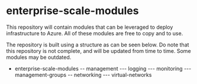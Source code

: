 # enterprise-scale-modules
This repository will contain modules that can be leveraged to deploy infrastructure to Azure. All of these modules are free to copy and to use. 

The repository is built using a structure as can be seen below. Do note that this repository is not complete, and will be updated from time to time. Some modules may be outdated.

- enterprise-scale-modules
-- management
--- logging
--- monitoring
--- management-groups
-- networking
--- virtual-networks
